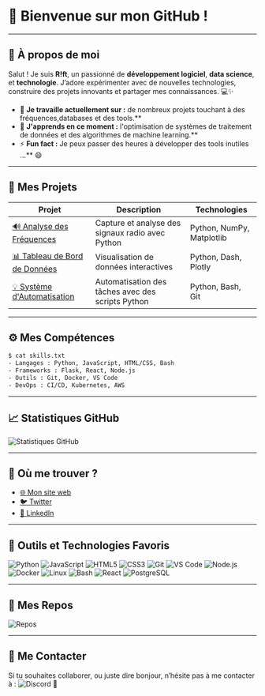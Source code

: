  # 👋 Bienvenue sur mon GitHub !
 
 ---
 
 ## 🎨 À propos de moi 
 
 Salut ! Je suis **R!ft**, un passionné de **développement logiciel**, **data science**, et **technologie**. J’adore expérimenter avec de nouvelles technologies, construire des projets innovants et partager mes connaissances. 💻✨
 
 - 🔭 **Je travaille actuellement sur :** de nombreux projets touchant à des fréquences,databases et des tools.**
 - 🌱 **J'apprends en ce moment :** l'optimisation de systèmes de traitement de données et des algorithmes de machine learning.**
 - ⚡ **Fun fact :** Je peux passer des heures à développer des tools inutiles ...** 😄
 
 ---
 
 ## 🚀 Mes Projets
 
 | Projet | Description | Technologies |
 |--------|-------------|--------------|
 | [🔊 Analyse des Fréquences](https://github.com/mon-utilisateur/mon-projet-frequences) | Capture et analyse des signaux radio avec Python | Python, NumPy, Matplotlib |
 | [📊 Tableau de Bord de Données](https://github.com/mon-utilisateur/tableau-de-bord) | Visualisation de données interactives | Python, Dash, Plotly |
 | [💡 Système d'Automatisation](https://github.com/mon-utilisateur/automation-system) | Automatisation des tâches avec des scripts Python | Python, Bash, Git |
 
 ---
 
 ## ⚙️ Mes Compétences
 
 ```bash
 $ cat skills.txt
 - Langages : Python, JavaScript, HTML/CSS, Bash
 - Frameworks : Flask, React, Node.js
 - Outils : Git, Docker, VS Code
 - DevOps : CI/CD, Kubernetes, AWS
 ```
 
 ---
 
 ## 📈 Statistiques GitHub
 
 ![Statistiques GitHub](https://github-readme-stats.vercel.app/api?username=riftdeveloppement&show_icons=true&theme=radical)
 
 ---
 
 ## 💬 Où me trouver ?
 
 - [🌐 Mon site web](https://mon-site.com)
 - [🐦 Twitter](https://twitter.com/mon-utilisateur)
 - [💼 LinkedIn](https://linkedin.com/in/mon-utilisateur)
 
 ---
 
## 🧰 Outils et Technologies Favoris

![Python](https://img.shields.io/badge/-Python-3776AB?style=flat-square&logo=python&logoColor=white)
![JavaScript](https://img.shields.io/badge/-JavaScript-F7DF1E?style=flat-square&logo=javascript&logoColor=black)
![HTML5](https://img.shields.io/badge/-HTML5-E34F26?style=flat-square&logo=html5&logoColor=white)
![CSS3](https://img.shields.io/badge/-CSS3-1572B6?style=flat-square&logo=css3&logoColor=white)
![Git](https://img.shields.io/badge/-Git-F05032?style=flat-square&logo=git&logoColor=white)
![VS Code](https://img.shields.io/badge/-VS_Code-007ACC?style=flat-square&logo=visual-studio-code&logoColor=white)
![Node.js](https://img.shields.io/badge/-Node.js-339933?style=flat-square&logo=node.js&logoColor=white)
![Docker](https://img.shields.io/badge/-Docker-2496ED?style=flat-square&logo=docker&logoColor=white)
![Linux](https://img.shields.io/badge/-Linux-FCC624?style=flat-square&logo=linux&logoColor=black)
![Bash](https://img.shields.io/badge/-Bash-4EAA25?style=flat-square&logo=gnu-bash&logoColor=white)
![React](https://img.shields.io/badge/-React-61DAFB?style=flat-square&logo=react&logoColor=black)
![PostgreSQL](https://img.shields.io/badge/-PostgreSQL-336791?style=flat-square&logo=postgresql&logoColor=white)
 
 ---
 
 ## 📂 Mes Repos
 
 ![Repos](https://github-readme-stats.vercel.app/api/top-langs/?username=riftdeveloppement&layout=compact&theme=radical)
 
 ---
 
 ## 📧 Me Contacter
 
 Si tu souhaites collaborer, ou juste dire bonjour, n’hésite pas à me contacter à : ![Discord](https://img.shields.io/badge/-TonPseudo%231234-7289DA?style=flat-square&logo=discord&logoColor=white)
 📩
